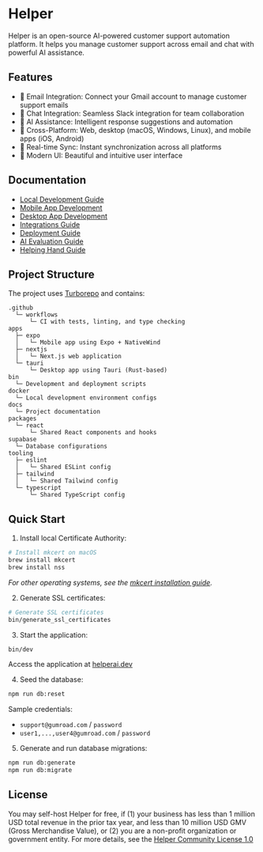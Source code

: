 # Helper

Helper is an open-source AI-powered customer support automation platform. It helps you manage customer support across email and chat with powerful AI assistance.

## Features

- 📧 Email Integration: Connect your Gmail account to manage customer support emails
- 💬 Chat Integration: Seamless Slack integration for team collaboration
- 🤖 AI Assistance: Intelligent response suggestions and automation
- 📱 Cross-Platform: Web, desktop (macOS, Windows, Linux), and mobile apps (iOS, Android)
- 🔄 Real-time Sync: Instant synchronization across all platforms
- 🎨 Modern UI: Beautiful and intuitive user interface

## Documentation

- [Local Development Guide](docs/development.md)
- [Mobile App Development](docs/mobile.md)
- [Desktop App Development](docs/desktop.md)
- [Integrations Guide](docs/integrations.md)
- [Deployment Guide](docs/deployment.md)
- [AI Evaluation Guide](docs/evaluation.md)
- [Helping Hand Guide](docs/helping-hand.md)

## Project Structure

The project uses [Turborepo](https://turbo.build/) and contains:

```text
.github
  └─ workflows
      └─ CI with tests, linting, and type checking
apps
  ├─ expo
  │   └─ Mobile app using Expo + NativeWind
  ├─ nextjs
  │   └─ Next.js web application
  └─ tauri
      └─ Desktop app using Tauri (Rust-based)
bin
  └─ Development and deployment scripts
docker
  └─ Local development environment configs
docs
  └─ Project documentation
packages
  └─ react
      └─ Shared React components and hooks
supabase
  └─ Database configurations
tooling
  ├─ eslint
  │   └─ Shared ESLint config
  ├─ tailwind
  │   └─ Shared Tailwind config
  └─ typescript
      └─ Shared TypeScript config
```

## Quick Start

1. Install local Certificate Authority:

```sh
# Install mkcert on macOS
brew install mkcert
brew install nss
```

_For other operating systems, see the [mkcert installation guide](https://github.com/FiloSottile/mkcert?tab=readme-ov-file#installation)._

2. Generate SSL certificates:

```sh
# Generate SSL certificates
bin/generate_ssl_certificates
```

3. Start the application:

```sh
bin/dev
```

Access the application at [helperai.dev](https://helperai.dev)

4. Seed the database:

```sh
npm run db:reset
```

Sample credentials:

- `support@gumroad.com` / `password`
- `user1,...,user4@gumroad.com` / `password`

5. Generate and run database migrations:

```sh
npm run db:generate
npm run db:migrate
```

## License

You may self-host Helper for free, if (1) your business has less than 1 million USD total revenue in the prior tax year, and less than 10 million USD GMV (Gross Merchandise Value), or (2) you are a non-profit organization or government entity. For more details, see the [Helper Community License 1.0](LICENSE.md)
